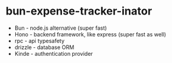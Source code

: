 # bun-expense-tracker-inator

- Bun - node.js alternative (super fast)
- Hono - backend framework, like express (super fast as well)
- rpc - api typesafety
- drizzle - database ORM
- Kinde - authentication provider
